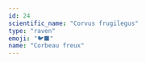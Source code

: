 ```yaml
---
id: 24
scientific_name: "Corvus frugilegus"
type: "raven"
emoji: "🐦‍⬛"
name: "Corbeau freux"
---
```

